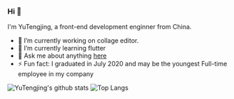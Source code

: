 ### Hi 👋

I'm YuTengjing, a front-end development enginner from China.

- 🔭 I’m currently working on collage editor.
- 🌱 I’m currently learning flutter
- 💬 Ask me about anything [here](https://www.zhihu.com/people/yu-teng-jing)
- ⚡ Fun fact: I graduated in July 2020 and may be the youngest Full-time employee in my company

![YuTengjing's github stats](https://github-readme-stats.vercel.app/api?username=tjx666&show_icons=true)
![Top Langs](https://github-readme-stats.vercel.app/api/top-langs/?username=tjx666&layout=compact)
